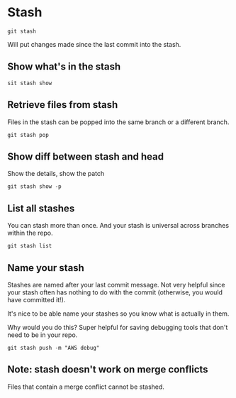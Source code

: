 # Stash

```
git stash
```

Will put changes made since the last commit into the stash.

## Show what's in the stash

```
sit stash show
```

## Retrieve files from stash

Files in the stash can be popped into the same branch or a different branch.

```
git stash pop
```



## Show diff between stash and head

Show the details, show the patch

```
git stash show -p
```

## List all stashes

You can stash more than once. And your stash is universal across branches within the repo.

```
git stash list
```


## Name your stash

Stashes are named after your last commit message. Not very helpful since your stash often has nothing to do with the commit (otherwise, you would have committed it!).

It's nice to be able name your stashes so you know what is actually in them.

Why would you do this? Super helpful for saving debugging tools that don't need to be in your repo.

```
git stash push -m "AWS debug"
```


## Note: stash doesn't work on merge conflicts

Files that contain a merge conflict cannot be stashed.
